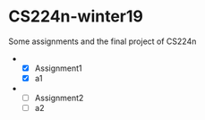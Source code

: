 # CS224n-winter19
Some assignments and the final project of CS224n

-
    - [x] Assignment1
    - [x] a1

- 
  - [ ] Assignment2
  - [ ] a2
